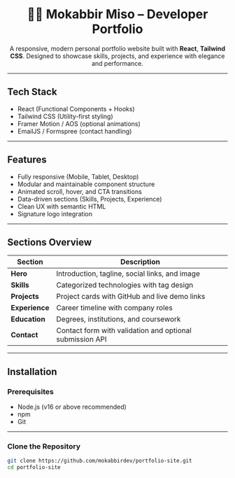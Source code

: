 <h1 align="center">🧑‍💻 Mokabbir Miso – Developer Portfolio</h1>

<p align="center">
  A responsive, modern personal portfolio website built with <strong>React</strong>, <strong>Tailwind CSS</strong>. Designed to showcase skills, projects, and experience with elegance and performance.
</p>

---

## Tech Stack

- React (Functional Components + Hooks)
- Tailwind CSS (Utility-first styling)
- Framer Motion / AOS (optional animations)
- EmailJS / Formspree (contact handling)

---

## Features

- Fully responsive (Mobile, Tablet, Desktop)
- Modular and maintainable component structure
- Animated scroll, hover, and CTA transitions
- Data-driven sections (Skills, Projects, Experience)
- Clean UX with semantic HTML
- Signature logo integration

---

## Sections Overview

| Section        | Description                                              |
| -------------- | -------------------------------------------------------- |
| **Hero**       | Introduction, tagline, social links, and image           |
| **Skills**     | Categorized technologies with tag design                 |
| **Projects**   | Project cards with GitHub and live demo links            |
| **Experience** | Career timeline with company roles                       |
| **Education**  | Degrees, institutions, and coursework                    |
| **Contact**    | Contact form with validation and optional submission API |

---

## Installation

### Prerequisites

- Node.js (v16 or above recommended)
- npm
- Git

---

### Clone the Repository

```bash
git clone https://github.com/mokabbirdev/portfolio-site.git
cd portfolio-site
```
